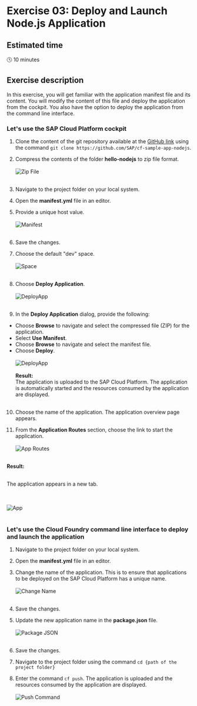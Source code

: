 # Exercise 03: Deploy and Launch Node.js Application

## Estimated time

:clock4: 10 minutes

## Exercise description

In this exercise, you will get familiar with the application manifest file and its content. You will modify the content of this file and deploy the application from the cockpit. You also have the option to deploy the application from the command line interface.

### Let's use the SAP Cloud Platform cockpit

1. Clone the content of the git repository available at the [GitHub link](https://github.com/SAP/cf-sample-app-nodejs) using the command
`git clone https://github.com/SAP/cf-sample-app-nodejs`.

2. Compress the contents of the folder **hello-nodejs** to zip file format.
<br><br>
![Zip File](/img/zip_file.png?raw=true)
<br><br>

3. Navigate to the project folder on your local system.

4. Open the **manifest.yml** file in an editor.

5. Provide a unique host value.
<br><br>
![Manifest](/img/manifest_host.png?raw=true)
<br><br>

6. Save the changes.

7. Choose the default "dev" space.
<br><br>
![Space](/img/space.png?raw=true)
<br><br>

8. Choose **Deploy Application**.
<br><br>
![DeployApp](/img/deploy_app.png?raw=true)
<br><br>

9. In the **Deploy Application** dialog, provide the following:

 + Choose **Browse** to navigate and select the compressed file (ZIP) for the application.
 + Select **Use Manifest**.
 + Choose **Browse** to navigate and select the manifest file.
 + Choose **Deploy**.
 <br><br>
 ![DeployApp](/img/dep_app.png?raw=true)
<br><br>
**Result:**<br>
The application is uploaded to the SAP Cloud Platform. The application is automatically started and the resources consumed by the application are displayed.
<br><br>

10. Choose the name of the application. The application overview page appears.

11. From the **Application Routes** section, choose the link to start the application.
<br><br>
![App Routes](/img/app_routes_section.png?raw=true)
<br><br>

 **Result:**<br><br>

The application appears in a new tab.

<br><br>
![App](/img/app.png?raw=true)
<br><br>

### Let's use the Cloud Foundry command line interface to deploy and launch the application

1. Navigate to the project folder on your local system.

2. Open the **manifest.yml** file in an editor.

3. Change the name of the application. This is to ensure that applications to be deployed on the SAP Cloud Platform has a unique name.
<br><br>
![Change Name](/img/change_app_name_mani.png?raw=true)
<br><br>

4. Save the changes.

5. Update the new application name in the **package.json** file.
<br><br>
![Package JSON](/img/pack_json_name_chg.png?raw=true)
<br><br>

6. Save the changes.

7. Navigate to the project folder using the command `cd {path of the project folder}`

8. Enter the command `cf push`. The application is uploaded and the resources consumed by the application are displayed.
<br><br>
![Push Command](/img/app_started.png?raw=true)
<br><br>
